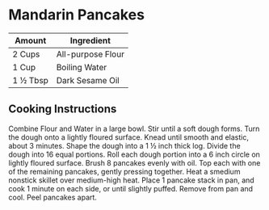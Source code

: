 # Mandarin Pancakes

|Amount | Ingredient|
|----|----|
2 Cups | All-purpose Flour
1 Cup | Boiling Water
1 ½ Tbsp | Dark Sesame Oil

## Cooking Instructions

Combine Flour and Water in a large bowl.
Stir until a soft dough forms.
Turn the dough onto a lightly floured surface.
Knead until smooth and elastic, about 3 minutes.
Shape the dough into a 1 ½ inch thick log.
Divide the dough into 16 equal portions.
Roll each dough portion into a 6 inch circle on lightly floured surface.
Brush 8 pancakes evenly with oil.
Top each with one of the remaining pancakes, gently pressing together.
Heat a smedium nonstick skillet over medium-high heat.
Place 1 pancake stack in pan, and cook 1 minute on each side, or until slightly puffed.
Remove from pan and cool.
Peel pancakes apart.